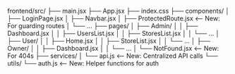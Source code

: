 frontend/src/
├── main.jsx
├── App.jsx
├── index.css
├── components/
│   ├── LoginPage.jsx
│   ├── Navbar.jsx
│   ├── ProtectedRoute.jsx  <-- New: For guarding routes
│   └── ...
├── pages/
│   ├── Admin/
│   │   ├── Dashboard.jsx
│   │   ├── UsersList.jsx
│   │   ├── StoresList.jsx
│   │   └── ...
│   ├── User/
│   │   ├── Home.jsx
│   │   ├── StoreList.jsx
│   │   └── ...
│   ├── Owner/
│   │   ├── Dashboard.jsx
│   │   └── ...
│   └── NotFound.jsx  <-- New: For 404s
├── services/
│   └── api.js  <-- New: Centralized API calls
└── utils/
    └── auth.js  <-- New: Helper functions for auth